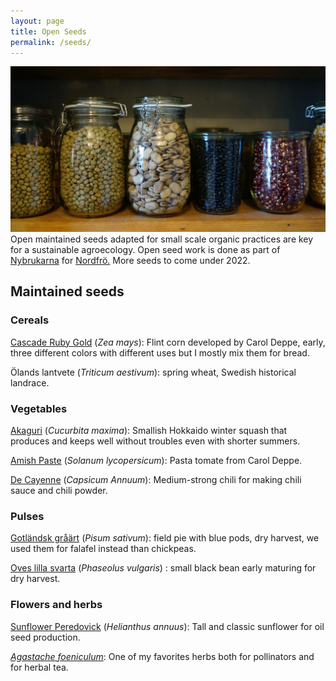 ```yaml
---
layout: page
title: Open Seeds
permalink: /seeds/
---
```

![Farm Plan](/public/pictures/seeds.jpg)
Open maintained seeds adapted for small scale organic practices are key for a sustainable agroecology. Open seed work is done as part of [Nybrukarna](/seeds) for [Nordfrö.](/seeds) More seeds to come under 2022.  
## Maintained seeds
### Cereals
[Cascade Ruby Gold](https://nordfro.se/froer/majs/mjolmajs-cascade-ruby-gold/) (*Zea mays*): Flint corn developed by Carol Deppe, early, three different colors with different uses but I mostly mix them for bread.

Ölands lantvete (*Triticum aestivum*): spring wheat, Swedish historical landrace.
### Vegetables
[Akaguri](https://nordfro.se/froer/gurkvaxter/vintersquash-akaguri-orange/)  (*Cucurbita maxima*): Smallish Hokkaido winter squash that produces and keeps well without troubles even with shorter summers.

[Amish Paste](https://nordfro.se/froer/tomat-chili-paprika/tomat-amish-paste/) (*Solanum lycopersicum*): Pasta tomate from Carol Deppe.

[De Cayenne](https://nordfro.se/froer/tomat-chili-paprika/chili-de-cayenne/) (*Capsicum Annuum*): Medium-strong chili for making chili sauce and chili powder.

### Pulses
[Gotländsk gråärt](https://nordfro.se/froer/baljvaxter/graart-gotlandsk-blaart/) (*Pisum sativum*): field pie with blue pods, dry harvest, we used them for falafel instead than chickpeas.

[Oves lilla svarta](https://nordfro.se/froer/baljvaxter/kokbona-oves-lilla-svarta/) (*Phaseolus vulgaris*) : small black bean early maturing for dry harvest.
### Flowers and herbs
[Sunflower Peredovick](https://nordfro.se/froer/blommor/solros-peredovick/) (*Helianthus annuus*): Tall and classic sunflower for oil seed production.

[*Agastache foeniculum*](https://nordfro.se/froer/blommor/anisisop/): One of my favorites herbs both for pollinators and for herbal tea.
